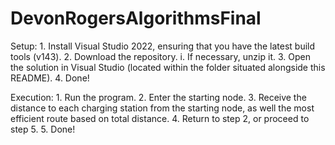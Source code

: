 # DevonRogersAlgorithmsFinal

Setup: 
	1. Install Visual Studio 2022, ensuring that you have the latest build tools (v143).
	2. Download the repository.
		i. If necessary, unzip it.
	3. Open the solution in Visual Studio (located within the folder situated alongside this README).
	4. Done!

Execution:
	1. Run the program.
	2. Enter the starting node.
	3. Receive the distance to each charging station from the starting node, as well the most efficient route based on total distance.
	4. Return to step 2, or proceed to step 5.
	5. Done!